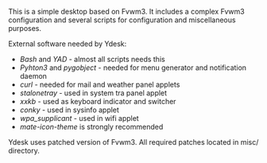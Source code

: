 This is a simple desktop based on Fvwm3. 
It includes a complex Fvwm3 configuration and several scripts for configuration and miscellaneous purposes.

External software needed by Ydesk:
- *Bash* and *YAD* - almost all scripts needs this
- *Pyhton3* and *pygobject* - needed for menu generator and notification daemon
- *curl* - needed for mail and weather panel applets
- *stalonetray* - used in system tra panel applet
- *xxkb* - used as keyboard indicator and switcher
- *conky* - used in sysinfo applet
- *wpa_supplicant* - used in wifi applet
- *mate-icon-theme* is strongly recommended

Ydesk uses patched version of Fvwm3.
All required patches located in misc/ directory.
